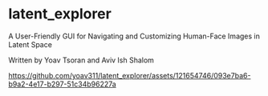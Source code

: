 # latent_explorer
A User-Friendly GUI for Navigating and Customizing Human-Face Images in Latent Space

Written by Yoav Tsoran and Aviv Ish Shalom




https://github.com/yoav311/latent_explorer/assets/121654746/093e7ba6-b9a2-4e17-b297-51c34b96227a

